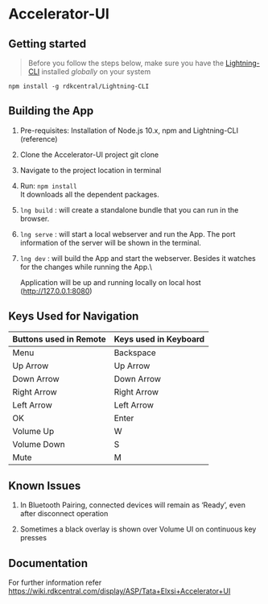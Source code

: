 # **Accelerator-UI**

## **Getting started**

> Before you follow the steps below, make sure you have the
> [Lightning-CLI](https://github.com/WebPlatformForEmbedded/Lightning-CLI) installed _globally_ on your system

```
npm install -g rdkcentral/Lightning-CLI
```

## **Building the App**

1. Pre-requisites:
   Installation of Node.js 10.x, npm and Lightning-CLI (reference)
2. Clone the Accelerator-UI project
   git clone
3. Navigate to the project location in terminal
4. Run: `npm install`\
   It downloads all the dependent packages.
5. `lng build` : will create a standalone bundle that you can run in the browser.
6. `lng serve` : will start a local webserver and run the App.
   The port information of the server will be shown in the terminal.
7. `lng dev` : will build the App and start the webserver.
   Besides it watches for the changes while running the App.\

   Application will be up and running locally on local host (http://127.0.0.1:8080)

## **Keys Used for Navigation**

| Buttons used in Remote | Keys used in Keyboard |
| :--------------------- | :-------------------- |
| Menu                   | Backspace             |
| Up Arrow               | Up Arrow              |
| Down Arrow             | Down Arrow            |
| Right Arrow            | Right Arrow           |
| Left Arrow             | Left Arrow            |
| OK                     | Enter                 |
| Volume Up              | W                     |
| Volume Down            | S                     |
| Mute                   | M                     |


## **Known Issues**
1. In Bluetooth Pairing, connected devices will remain as ‘Ready’,  even after disconnect operation

2. Sometimes a black overlay is shown over Volume UI on continuous key presses


## **Documentation**

For  further information refer https://wiki.rdkcentral.com/display/ASP/Tata+Elxsi+Accelerator+UI

